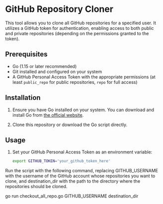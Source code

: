 # GitHub Repository Cloner

This tool allows you to clone all GitHub repositories for a specified user. It utilizes a GitHub token for authentication, enabling access to both public and private repositories (depending on the permissions granted to the token).

## Prerequisites

- Go (1.15 or later recommended)
- Git installed and configured on your system
- A GitHub Personal Access Token with the appropriate permissions (at least `public_repo` for public repositories, `repo` for full access)

## Installation

1. Ensure you have Go installed on your system. You can download and install Go from [the official website](https://golang.org/dl/).

2. Clone this repository or download the Go script directly.

## Usage

1. Set your GitHub Personal Access Token as an environment variable:
   ```bash
   export GITHUB_TOKEN='your_github_token_here'
    ```

Run the script with the following command, replacing GITHUB_USERNAME with the username of the GitHub account whose repositories you want to clone, and destination_dir with the path to the directory where the repositories should be cloned.

go run checkout_all_repo.go GITHUB_USERNAME destination_dir
